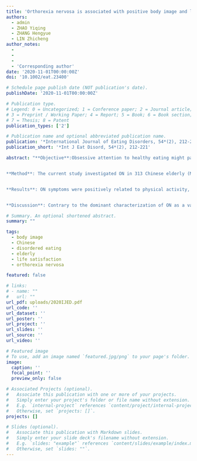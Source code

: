 ```yaml
---
title: 'Orthorexia nervosa is associated with positive body image and life satisfaction in Chinese elderly: Evidence for a positive psychology perspective'
authors:
  - admin
  - ZHAO Yiqing
  - ZHANG Hengyue
  - LIN Zhicheng
author_notes:
  -
  -
  - 
  - 'Corresponding author'
date: '2020-11-01T00:00:00Z'
doi: '10.1002/eat.23400'

# Schedule page publish date (NOT publication's date).
publishDate: '2020-11-01T00:00:00Z'

# Publication type.
# Legend: 0 = Uncategorized; 1 = Conference paper; 2 = Journal article;
# 3 = Preprint / Working Paper; 4 = Report; 5 = Book; 6 = Book section;
# 7 = Thesis; 8 = Patent
publication_types: ['2']

# Publication name and optional abbreviated publication name.
publication: '*International Journal of Eating Disorders, 54*(2), 212-221'
publication_short: '*Int J Eat Disord, 54*(2), 212-221'

abstract: "**Objective**:Obsessive attention to healthy eating might paradoxically lead to physical and psychosocial impairments, a potential eating disorder termed orthorexia nervosa (ON). An ongoing debate concerns whether ON should be categorized as an eating disorder, an obsessive–compulsive disorder, or a mental disorder at all. A missing voice in this debate is ON in the elderly, which remains unknown, despite health being a more central issue in everyday life during old age. Similarly missing is ON in East Asia, which remains largely unexplored.


**Method**: The current study investigated ON in 313 Chinese elderly (M = 67.90, SD = 7.94) using the Chinese version of the Düsseldorf Orthorexia Scale (C-DOS). Questionnaires were used to measure traditional eating disorder symptomatology, body image (body dissatisfaction, body appreciation, and functionality appreciation), lifestyle behaviors (fruit and vegetable consumption and time spent on physical activity), and indexes of well-being (psychological distress, food-related quality of life, and life satisfaction).


**Results**: ON symptoms were positively related to physical activity, fruit and vegetable (F&V) consumption, body appreciation, functionality appreciation, and life satisfaction, but negatively related to body dissatisfaction. Compared with those without ON, the elderly with ON scored higher on positive psychological/lifestyle measures but lower on negative psychological measures.


**Discussion**: Contrary to the dominant characterization of ON as a variant of disordered eating, in Chinese elderly ON was associated with several positive lifestyle and psychological measures. Thus, ON in the elderly might not be viewed as a form of disordered eating but can be protective and beneficial."

# Summary. An optional shortened abstract.
summary: ""

tags:
  - body image
  - Chinese
  - disordered eating
  - elderly
  - life satisfaction
  - orthorexia nervosa

featured: false

# links:
# - name: ""
#   url: ""
url_pdf: uploads/2020IJED.pdf
url_code: ''
url_dataset: ''
url_poster: ''
url_project: ''
url_slides: ''
url_source: ''
url_video: ''

# Featured image
# To use, add an image named `featured.jpg/png` to your page's folder.
image:
  caption: ''
  focal_point: ''
  preview_only: false

# Associated Projects (optional).
#   Associate this publication with one or more of your projects.
#   Simply enter your project's folder or file name without extension.
#   E.g. `internal-project` references `content/project/internal-project/index.md`.
#   Otherwise, set `projects: []`.
projects: []

# Slides (optional).
#   Associate this publication with Markdown slides.
#   Simply enter your slide deck's filename without extension.
#   E.g. `slides: "example"` references `content/slides/example/index.md`.
#   Otherwise, set `slides: ""`.
---
```

